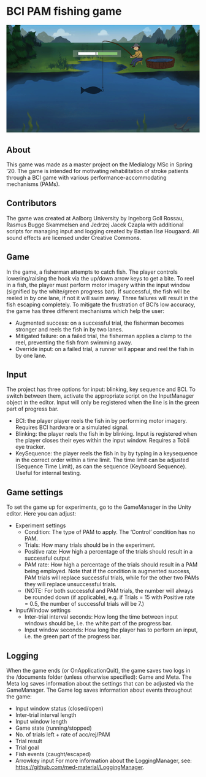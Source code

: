 # BCI PAM fishing game
![PAM fishing game screenshot](https://github.com/med-material/bci-PAM-game/blob/main/PAM-fishing-game.png)

## About
This game was made as a master project on the Medialogy MSc in Spring ’20. The game is intended for motivating rehabilitation of stroke patients through a BCI game with various performance-accommodating mechanisms (PAMs).

## Contributors
The game was created at Aalborg University by Ingeborg Goll Rossau, Rasmus Bugge Skammelsen and Jedrzej Jacek Czapla with additional scripts for managing input and logging created by Bastian Ilsø Hougaard. All sound effects are licensed under Creative Commons.

## Game
In the game, a fisherman attempts to catch fish. The player controls lowering/raising the hook via the up/down arrow keys to get a bite. To reel in a fish, the player must perform motor imagery within the input window (signified by the white/green progress bar). If successful, the fish will be reeled in by one lane, if not it will swim away. Three failures will result in the fish escaping completely.
To mitigate the frustration of BCI’s low accuracy, the game has three different mechanisms which help the user:
*	Augmented success: on a successful trial, the fisherman becomes stronger and reels the fish in by two lanes.
*	Mitigated failure: on a failed trial, the fisherman applies a clamp to the reel, preventing the fish from swimming away.
*	Override input: on a failed trial, a runner will appear and reel the fish in by one lane.

## Input
The project has three options for input: blinking, key sequence and BCI. To switch between them, activate the appropriate script on the InputManager object in the editor. Input will only be registered when the line is in the green part of progress bar.
*	BCI: the player player reels the fish in by performing motor imagery. Requires BCI hardware or a simulated signal.
*	Blinking: the player reels the fish in by blinking. Input is registered when the player closes their eyes within the input window. Requires a Tobii eye tracker.
*	KeySequence: the player reels the fish in by by typing in a keysequence in the correct order within a time limit. The time limit can be adjusted (Sequence Time Limit), as can the sequence (Keyboard Sequence). Useful for internal testing.

## Game settings
To set the game up for experiments, go to the GameManager in the Unity editor. Here you can adjust:
*	Experiment settings
    *	Condition: The type of PAM to apply. The ‘Control’ condition has no PAM.
    *	Trials: How many trials should be in the experiment.
    *	Positive rate: How high a percentage of the trials should result in a successful output
    *	PAM rate: How high a percentage of the trials should result in a PAM being employed. Note that if the condition is augmented success, PAM trials will replace successful trials, while for the other two PAMs they will replace unsuccessful trials.  
    *	(NOTE: For both successful and PAM trials, the number will always be rounded down (if applicable), e.g. if Trials = 15 with Positive rate = 0.5, the number of successful trials will be 7.)
*	InputWindow settings
    *	Inter-trial interval seconds: How long the time between input windows should be, i.e. the white part of the progress bar.
    *	Input window seconds: How long the player has to perform an input, i.e. the green part of the progress bar.

## Logging
When the game ends (or OnApplicationQuit), the game saves two logs in the /documents folder (unless otherwise specified): Game and Meta. The Meta log saves information about the settings that can be adjusted via the GameManager. The Game log saves information about events throughout the game:
*	Input window status (closed/open)
*	Inter-trial interval length
*	Input window length
*	Game state (running/stopped)
*	No. of trials left + rate of acc/rej/PAM
*	Trial result
*	Trial goal
*	Fish events (caught/escaped)
*	Arrowkey input
For more information about the LoggingManager, see: https://github.com/med-material/LoggingManager.
